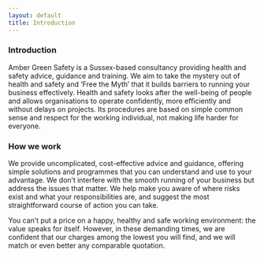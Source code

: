 ```yaml
---
layout: default
title: Introduction
---
```


### Introduction
Amber Green Safety is a Sussex-based consultancy providing health and safety advice, guidance and training. We aim to take the mystery out of health and safety and ‘Free the Myth’ that it builds barriers to running your business effectively. Health and safety looks after the well-being of people and allows organisations to operate confidently, more efficiently and without delays on projects. Its procedures are based on simple common sense and respect for the working individual, not making life harder for everyone.

### How we work
We provide uncomplicated, cost-effective advice and guidance, offering simple solutions and programmes that you can understand and use to your advantage. We don’t interfere with the smooth running of your business but address the issues that matter. We help make you aware of where risks exist and what your responsibilities are, and suggest the most straightforward course of action you can take.

You can’t put a price on a happy, healthy and safe working environment: the value speaks for itself. However, in these demanding times, we are confident that our charges among the lowest you will find, and we will match or even better any comparable quotation.

